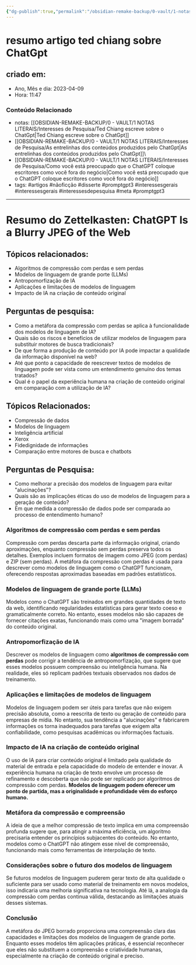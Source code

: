 ```yaml
---
{"dg-publish":true,"permalink":"/obsidian-remake-backup/0-vault/1-notas-literais/interesses-de-pesquisa/resumo-artigo-ted-chiang-sobre-chat-gpt/","tags":["artigos","nãoficção","disserte","promptgpt3","interessesgerais","interessesdepesquisa","meta"],"dgHomeLink":true,"dgShowLocalGraph":true,"dgShowFileTree":true,"dgEnableSearch":true,"noteIcon":""}
---
```


# resumo artigo ted chiang sobre ChatGpt

## criado em: 
-  Ano, Mês e dia: 2023-04-09
- Hora: 11:47

### Conteúdo Relacionado
- notas: [[OBSIDIAN-REMAKE-BACKUP/0 - VAULT/1 NOTAS LITERAIS/Interesses de Pesquisa/Ted Chiang escreve sobre o ChatGpt\|Ted Chiang escreve sobre o ChatGpt]]
- [[OBSIDIAN-REMAKE-BACKUP/0 - VAULT/1 NOTAS LITERAIS/Interesses de Pesquisa/As entrelinhas dos conteúdos produzidos pelo ChatGpt\|As entrelinhas dos conteúdos produzidos pelo ChatGpt]]\
- [[OBSIDIAN-REMAKE-BACKUP/0 - VAULT/1 NOTAS LITERAIS/Interesses de Pesquisa/Como você está preocupado que o ChatGPT coloque escritores como você fora do negócio\|Como você está preocupado que o ChatGPT coloque escritores como você fora do negócio]]
- tags: #artigos #nãoficção #disserte #promptgpt3 #interessesgerais #interessesgerais #interessesdepesquisa #meta #promptgpt3 
---

# Resumo do Zettelkasten: ChatGPT Is a Blurry JPEG of the Web

## Tópicos relacionados:
- Algoritmos de compressão com perdas e sem perdas
- Modelos de linguagem de grande porte (LLMs)
- Antropomorfização de IA
- Aplicações e limitações de modelos de linguagem
- Impacto de IA na criação de conteúdo original

## Perguntas de pesquisa:
- Como a metáfora da compressão com perdas se aplica à funcionalidade dos modelos de linguagem de IA?
- Quais são os riscos e benefícios de utilizar modelos de linguagem para substituir motores de busca tradicionais?
- De que forma a produção de conteúdo por IA pode impactar a qualidade da informação disponível na web?
- Até que ponto a capacidade de reescrever textos de modelos de linguagem pode ser vista como um entendimento genuíno dos temas tratados?
- Qual é o papel da experiência humana na criação de conteúdo original em comparação com a utilização de IA?

## Tópicos Relacionados:
- Compressão de dados
- Modelos de linguagem
- Inteligência artificial
- Xerox
- Fidedignidade de informações
- Comparação entre motores de busca e chatbots

## Perguntas de Pesquisa:
- Como melhorar a precisão dos modelos de linguagem para evitar "alucinações"?
- Quais são as implicações éticas do uso de modelos de linguagem para a geração de conteúdo?
- Em que medida a compressão de dados pode ser comparada ao processo de entendimento humano?

### Algoritmos de compressão com perdas e sem perdas
Compressão com perdas descarta parte da informação original, criando aproximações, enquanto compressão sem perdas preserva todos os detalhes. Exemplos incluem formatos de imagem como JPEG (com perdas) e ZIP (sem perdas). A metáfora da compressão com perdas é usada para descrever como modelos de linguagem como o ChatGPT funcionam, oferecendo respostas aproximadas baseadas em padrões estatísticos.

### Modelos de linguagem de grande porte (LLMs)
Modelos como o ChatGPT são treinados em grandes quantidades de texto da web, identificando regularidades estatísticas para gerar texto coeso e gramaticalmente correto. No entanto, esses modelos não são capazes de fornecer citações exatas, funcionando mais como uma "imagem borrada" do conteúdo original.

### Antropomorfização de IA
Descrever os modelos de linguagem como **algoritmos de compressão com perdas** pode corrigir a tendência de antropomorfização, que sugere que esses modelos possuem compreensão ou inteligência humana. Na realidade, eles só replicam padrões textuais observados nos dados de treinamento.

### Aplicações e limitações de modelos de linguagem
Modelos de linguagem podem ser úteis para tarefas que não exigem precisão absoluta, como a reescrita de texto ou geração de conteúdo para empresas de mídia. No entanto, sua tendência a "alucinações" e fabricarem informações os torna inadequados para tarefas que exigem alta confiabilidade, como pesquisas acadêmicas ou informações factuais.

### Impacto de IA na criação de conteúdo original
O uso de IA para criar conteúdo original é limitado pela qualidade do material de entrada e pela capacidade do modelo de entender e inovar. A experiência humana na criação de texto envolve um processo de refinamento e descoberta que não pode ser replicado por algoritmos de compressão com perdas. **Modelos de linguagem podem oferecer um ponto de partida, mas a originalidade e profundidade vêm do esforço humano.**

### Metáfora da compressão e compreensão
A ideia de que a melhor compressão de texto implica em uma compreensão profunda sugere que, para atingir a máxima eficiência, um algoritmo precisaria entender os princípios subjacentes do conteúdo. No entanto, modelos como o ChatGPT não atingem esse nível de compreensão, funcionando mais como ferramentas de interpolação de texto.

### Considerações sobre o futuro dos modelos de linguagem
Se futuros modelos de linguagem puderem gerar texto de alta qualidade o suficiente para ser usado como material de treinamento em novos modelos, isso indicaria uma melhoria significativa na tecnologia. Até lá, a analogia da compressão com perdas continua válida, destacando as limitações atuais desses sistemas.

### Conclusão
A metáfora do JPEG borrado proporciona uma compreensão clara das capacidades e limitações dos modelos de linguagem de grande porte. Enquanto esses modelos têm aplicações práticas, é essencial reconhecer que eles não substituem a compreensão e criatividade humanas, especialmente na criação de conteúdo original e preciso.